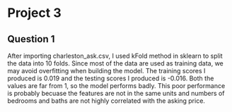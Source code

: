 # Project 3
## Question 1
After importing charleston_ask.csv, I used kFold method in sklearn to split the data into 10 folds. Since most of the data are used as training data, we may avoid overfitting when building the model. The training scores I produced is 0.019 and the testing scores I produced is -0.016. Both the values are far from 1, so the model performs badly. This poor performance is probably becuase the features are not in the same units and numbers of bedrooms and baths are not highly correlated with the asking price.  
